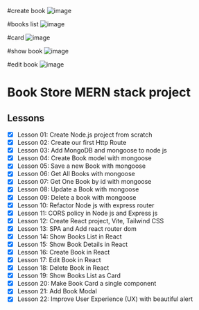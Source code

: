 #create book
![image](https://github.com/amrutha1320/Bookstore/assets/134827744/14bbdee0-2650-4bd2-8db3-2f6d259e0486)

#books list 
![image](https://github.com/amrutha1320/Bookstore/assets/134827744/f55cf1b5-ab2b-47b5-b62b-e27eecdc9346)

#card 
![image](https://github.com/amrutha1320/Bookstore/assets/134827744/fc15d4d2-39cc-4aae-ad17-32e0eb644149)

#show book
![image](https://github.com/amrutha1320/Bookstore/assets/134827744/d01928e8-254b-4823-9335-d3e071bfac68)

#edit book
![image](https://github.com/amrutha1320/Bookstore/assets/134827744/bd24aaba-fb2d-4eca-a36a-ec680d9b60c8)

# Book Store MERN stack project

## Lessons

- [x] Lesson 01: Create Node.js project from scratch
- [x] Lesson 02: Create our first Http Route
- [x] Lesson 03: Add MongoDB and mongoose to node js
- [x] Lesson 04: Create Book model with mongoose
- [x] Lesson 05: Save a new Book with mongoose
- [x] Lesson 06: Get All Books with mongoose
- [x] Lesson 07: Get One Book by id with mongoose
- [x] Lesson 08: Update a Book with mongoose
- [x] Lesson 09: Delete a book with mongoose
- [x] Lesson 10: Refactor Node js with express router
- [x] Lesson 11: CORS policy in Node js and Express js
- [x] Lesson 12: Create React project, Vite, Tailwind CSS
- [x] Lesson 13: SPA and Add react router dom
- [x] Lesson 14: Show Books List in React
- [x] Lesson 15: Show Book Details in React
- [x] Lesson 16: Create Book in React
- [x] Lesson 17: Edit Book in React
- [x] Lesson 18: Delete Book in React
- [x] Lesson 19: Show Books List as Card
- [x] Lesson 20: Make Book Card a single component
- [x] Lesson 21: Add Book Modal
- [x] Lesson 22: Improve User Experience (UX) with beautiful alert
